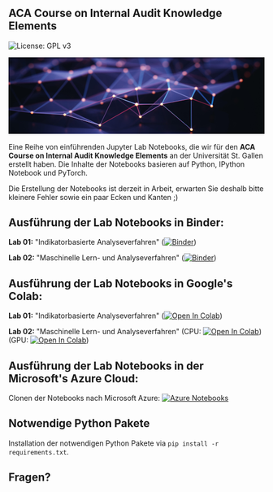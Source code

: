 ## ACA Course on Internal Audit Knowledge Elements

![License: GPL v3](https://img.shields.io/badge/License-GPLv3-blue.svg)

![Course Banner](https://github.com/GitiHubi/courseACA/blob/master/banner.png)

Eine Reihe von einführenden Jupyter Lab Notebooks, die wir für den **ACA Course on Internal Audit Knowledge Elements** an der Universität St. Gallen erstellt haben. Die Inhalte der Notebooks basieren auf Python, IPython Notebook und PyTorch.

Die Erstellung der Notebooks ist derzeit in Arbeit, erwarten Sie deshalb bitte kleinere Fehler sowie ein paar Ecken und Kanten ;)

## Ausführung der Lab Notebooks in Binder:

**Lab 01:** "Indikatorbasierte Analyseverfahren" ([![Binder](https://mybinder.org/badge_logo.svg)](https://mybinder.org/v2/gh/GitiHubi/courseACA/master?filepath=lab01%2Faca_lab01.ipynb))

**Lab 02:** "Maschinelle Lern- und Analyseverfahren" ([![Binder](https://mybinder.org/badge_logo.svg)](https://mybinder.org/v2/gh/GitiHubi/courseFCS/master?filepath=lab_02%2Ffcs_colab_02.ipynb))

## Ausführung der Lab Notebooks in Google's Colab:

**Lab 01:** "Indikatorbasierte Analyseverfahren" ([![Open In Colab](https://colab.research.google.com/assets/colab-badge.svg)](https://colab.research.google.com/github/GitiHubi/courseACA/blob/master/lab01/aca_lab01.ipynb))

**Lab 02:** "Maschinelle Lern- und Analyseverfahren" (CPU: [![Open In Colab](https://colab.research.google.com/assets/colab-badge.svg)](https://colab.research.google.com/github/GitiHubi/courseFCS/blob/master/lab_02/fcs_colab_02.ipynb)) (GPU: [![Open In Colab](https://colab.research.google.com/assets/colab-badge.svg)](https://colab.research.google.com/github/GitiHubi/courseFCS/blob/master/lab_02/fcs_colab_02_gpu.ipynb))

## Ausführung der Lab Notebooks in der Microsoft's Azure Cloud:

Clonen der Notebooks nach Microsoft Azure: [![Azure Notebooks](https://notebooks.azure.com/launch.png)](https://notebooks.azure.com/import/gh/GitiHubi/courseACA)

## Notwendige Python Pakete

Installation der notwendigen Python Pakete via `pip install -r requirements.txt`.

## Fragen?
